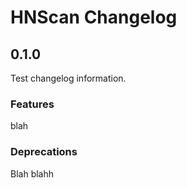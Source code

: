 # HNScan Changelog

## 0.1.0 

Test changelog information.

### Features

blah

### Deprecations

Blah blahh

